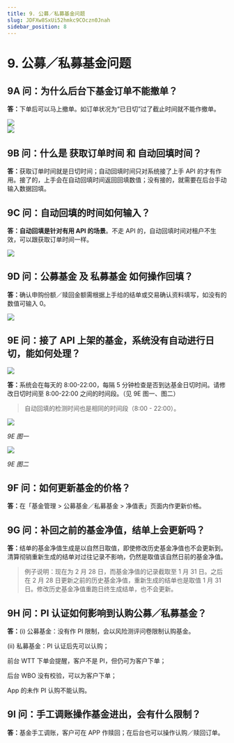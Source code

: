 ```yaml
---
title: 9. 公募／私募基金问题
slug: JDFXw8SxUi52hmkc9COczn0Jnah
sidebar_position: 8
---
```



# 9. 公募／私募基金问题

## 9A 问：为什么后台下基金订单不能撤单？

<b>答：</b>下单后可以马上撤单。如订单状况为“已日切”过了截止时间就不能作撤单。

<div class="flex gap-3 columns-2" column-size="2">
<div class="w-[66%]" width-ratio="66">
<img src="/assets/IEwrbveUGo53AcxD47tcWQtlndh.png" src-width="2848" src-height="1634" align="center"/>
</div>
<div class="w-[33%]" width-ratio="33">
<img src="/assets/SPr5bz4teoDas7xZsJRcheNrnTe.png" src-width="1352" src-height="1580" align="center"/>
</div>
</div>

## 9B 问：什么是 获取订单时间 和 自动回填时间？

<b>答：</b>获取订单时间就是日切时间；自动回填时间只对系统接了上手 API 的才有作用。接了的，上手会在自动回填时间返回回填数值；没有接的，就需要在后台手动输入数据回填。

## 9C 问：自动回填的时间如何输入？

<b>答：自动回填是针对有用 API 的场景</b>。不走 API 的，自动回填时间对租户不生效，可以跟获取订单时间一样。

<img src="/assets/IQTmbXkgZo1y3mx5b3WcS48Kn8g.png" src-width="2502" src-height="596" align="center"/>

## 9D 问：公募基金 及 私募基金 如何操作回填？

<b>答：</b>确认申购份额／赎回金额需根据上手给的结单或交易确认资料填写，如没有的数值可输入 0。

<img src="/assets/KUilb17Huo7kHTxcSxIcoB8snZd.png" src-width="2164" src-height="1198" align="center"/>

## 9E 问：接了 API 上架的基金，系统没有自动进行日切，能如何处理？ 

<img src="/assets/BmVtb4zJho0uGnxzeTMcnwTEnoc.png" src-width="2510" src-height="932" align="center"/>

<b>答：</b>系统会在每天的 8:00-22:00，每隔 5 分钟检查是否到达基金日切时间。请修改日切时间至 8:00-22:00 之间的时间段。（见 9E 图一、图二）

> 自动回填的检测时间也是相同的时间段（8:00 - 22:00）。

<img src="/assets/YXZpbOehDoQMZVx91rQcBBZPngh.png" src-width="2502" src-height="692" align="center"/>

<em>9E 图一</em>

<img src="/assets/Ouk2buPYhoVHv3xtkw4camMknIf.png" src-width="2170" src-height="1042" align="center"/>

<em>9E 图二</em>

## 9F 问：如何更新基金的价格？

<b>答：</b>在「基金管理 &gt;  公募基金／私募基金 &gt; 净值表」页面内作更新价格。

## 9G 问：补回之前的基金净值，结单上会更新吗？

<b>答：</b>结单的基金净值生成是以自然日取值，即使修改历史基金净值也不会更新到。清算彻销重新生成的结单对过往记录不影响，仍然是取值该自然日前的基金净值。

> 例子说明：现在为 2 月 28 日，而基金净值的记录截取至 1 月 31 日。之后在 2 月 28 日更新之前的历史基金净值，重新生成的结单也是取值 1 月 31 日。修改历史基金净值重跑日终生成结单，也不会更新。

## 9H 问：<b>PI 认证如何影响到认购公募／私募基金？</b>

<b>答：</b>(i) 公募基金：没有作 PI 限制，会以风险测评问卷限制认购基金。

(ii) 私募基金：PI 认证后先可以认购；

前台 WTT 下单会提醒，客户不是 PI，但仍可为客户下单；

后台 WBO 没有校验，可以为客户下单；

App 的未作 PI 认购不能认购。          

## 9I 问：手工调账操作基金进出，会有什么限制？

<b>答：</b>基金手工调账，客户可在 APP 作赎回；在后台也可以操作认购／赎回订单。


